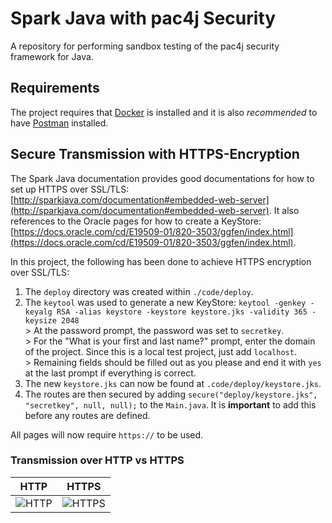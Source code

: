 # Spark Java with pac4j Security
A repository for performing sandbox testing of the pac4j security framework for Java.

## Requirements
The project requires that [Docker](https://www.docker.com/) is installed and it is also *recommended* to have [Postman](https://www.postman.com/) installed.

## Secure Transmission with HTTPS-Encryption
The Spark Java documentation provides good documentations for how to set up HTTPS over SSL/TLS: [http://sparkjava.com/documentation#embedded-web-server](http://sparkjava.com/documentation#embedded-web-server). It also references to the Oracle pages for how to create a KeyStore: [https://docs.oracle.com/cd/E19509-01/820-3503/ggfen/index.html](https://docs.oracle.com/cd/E19509-01/820-3503/ggfen/index.html).

In this project, the following has been done to achieve HTTPS encryption over SSL/TLS:
1. The `deploy` directory was created within `./code/deploy`.
2. The `keytool` was used to generate a new KeyStore: `keytool -genkey -keyalg RSA -alias keystore -keystore keystore.jks -validity 365 -keysize 2048`</br>> At the password prompt, the password was set to `secretkey`.</br>> For the "What is your first and last name?" prompt, enter the domain of the project. Since this is a local test project, just add `localhost`.</br>> Remaining fields should be filled out as you please and end it with `yes` at the last prompt if everything is correct.
3. The new `keystore.jks` can now be found at `.code/deploy/keystore.jks`.
4. The routes are then secured by adding `secure("deploy/keystore.jks", "secretkey", null, null);` to the `Main.java`. It is **important** to add this before any routes are defined.

All pages will now require `https://` to be used.

### Transmission over HTTP vs HTTPS

| HTTP | HTTPS |
| ---- | ----- |
| ![HTTP](https://github.com/FredrikBakken/sparkjava-pac4j-examples/blob/master/docs/assets/images/http.png?raw=true) | ![HTTPS](https://github.com/FredrikBakken/sparkjava-pac4j-examples/blob/master/docs/assets/images/https.png?raw=true) |
